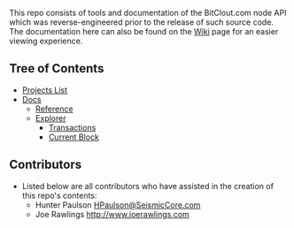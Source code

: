 This repo consists of tools and documentation of the BitClout.com node API which was reverse-engineered prior to the release of such source code. The documentation here can also be found on the [Wiki](https://github.com/HPaulson/BitClout/wiki) page for an easier viewing experience.

## Tree of Contents
- [Projects List](/projects.md)
- [Docs](/docs)
  - [Reference](/docs/reference.md)
  - [Explorer](/docs/explorer)
    - [Transactions](/docs/explorer/transactions.md)  
    - [Current Block](/docs/explorer/current-block.md)


## Contributors
- Listed below are all contributors who have assisted in the creation of this repo's contents:
  - Hunter Paulson <HPaulson@SeismicCore.com>
  - Joe Rawlings <http://www.joerawlings.com>
